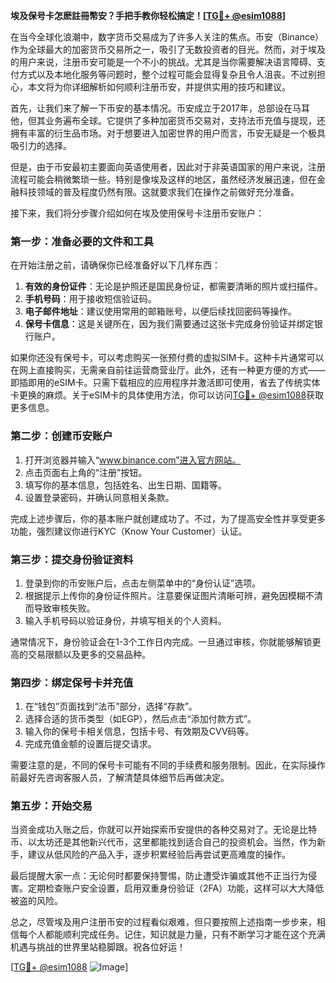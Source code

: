 **埃及保号卡怎麽註冊幣安？手把手教你轻松搞定！[[TG💪+ @esim1088](https://t.me/s/esim1088)]**

在当今全球化浪潮中，数字货币交易成为了许多人关注的焦点。币安（Binance）作为全球最大的加密货币交易所之一，吸引了无数投资者的目光。然而，对于埃及的用户来说，注册币安可能是一个不小的挑战。尤其是当你需要解决语言障碍、支付方式以及本地化服务等问题时，整个过程可能会显得复杂且令人沮丧。不过别担心，本文将为你详细解析如何顺利注册币安，并提供实用的技巧和建议。

首先，让我们来了解一下币安的基本情况。币安成立于2017年，总部设在马耳他，但其业务遍布全球。它提供了多种加密货币交易对，支持法币充值与提现，还拥有丰富的衍生品市场。对于想要进入加密世界的用户而言，币安无疑是一个极具吸引力的选择。

但是，由于币安最初主要面向英语使用者，因此对于非英语国家的用户来说，注册流程可能会稍微繁琐一些。特别是像埃及这样的地区，虽然经济发展迅速，但在金融科技领域的普及程度仍然有限。这就要求我们在操作之前做好充分准备。

接下来，我们将分步骤介绍如何在埃及使用保号卡注册币安账户：

### 第一步：准备必要的文件和工具

在开始注册之前，请确保你已经准备好以下几样东西：
1. **有效的身份证件**：无论是护照还是国民身份证，都需要清晰的照片或扫描件。
2. **手机号码**：用于接收短信验证码。
3. **电子邮件地址**：建议使用常用的邮箱账号，以便后续找回密码等操作。
4. **保号卡信息**：这是关键所在，因为我们需要通过这张卡完成身份验证并绑定银行账户。

如果你还没有保号卡，可以考虑购买一张预付费的虚拟SIM卡。这种卡片通常可以在网上直接购买，无需亲自前往运营商营业厅。此外，还有一种更方便的方式——即插即用的eSIM卡。只需下载相应的应用程序并激活即可使用，省去了传统实体卡更换的麻烦。关于eSIM卡的具体使用方法，你可以访问[TG💪+ @esim1088](https://t.me/s/esim1088)获取更多信息。

### 第二步：创建币安账户

1. 打开浏览器并输入“www.binance.com”进入官方网站。
2. 点击页面右上角的“注册”按钮。
3. 填写你的基本信息，包括姓名、出生日期、国籍等。
4. 设置登录密码，并确认同意相关条款。

完成上述步骤后，你的基本账户就创建成功了。不过，为了提高安全性并享受更多功能，强烈建议你进行KYC（Know Your Customer）认证。

### 第三步：提交身份验证资料

1. 登录到你的币安账户后，点击左侧菜单中的“身份认证”选项。
2. 根据提示上传你的身份证件照片。注意要保证图片清晰可辨，避免因模糊不清而导致审核失败。
3. 输入手机号码以验证身份，并填写相关的个人资料。

通常情况下，身份验证会在1-3个工作日内完成。一旦通过审核，你就能够解锁更高的交易限额以及更多的交易品种。

### 第四步：绑定保号卡并充值

1. 在“钱包”页面找到“法币”部分，选择“存款”。
2. 选择合适的货币类型（如EGP），然后点击“添加付款方式”。
3. 输入你的保号卡相关信息，包括卡号、有效期及CVV码等。
4. 完成充值金额的设置后提交请求。

需要注意的是，不同的保号卡可能有不同的手续费和服务限制。因此，在实际操作前最好先咨询客服人员，了解清楚具体细节后再做决定。

### 第五步：开始交易

当资金成功入账之后，你就可以开始探索币安提供的各种交易对了。无论是比特币、以太坊还是其他新兴代币，这里都能找到适合自己的投资机会。当然，作为新手，建议从低风险的产品入手，逐步积累经验后再尝试更高难度的操作。

最后提醒大家一点：无论何时都要保持警惕，防止遭受诈骗或其他不正当行为侵害。定期检查账户安全设置，启用双重身份验证（2FA）功能，这样可以大大降低被盗的风险。

总之，尽管埃及用户注册币安的过程看似艰难，但只要按照上述指南一步步来，相信每个人都能顺利完成任务。记住，知识就是力量，只有不断学习才能在这个充满机遇与挑战的世界里站稳脚跟。祝各位好运！

[[TG💪+ @esim1088](https://t.me/s/esim1088) ![Image](https://i.postimg.cc/4NQfJmqS/Snipaste-2025-05-13-00-14-12.png)]